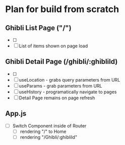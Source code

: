 # Plan for build from scratch

## Ghibli List Page ("/")

- [ ] <Home />
- [ ] List of items shown on page load

## Ghibli Detail Page (/ghibli/:ghibliId)

- [ ] <TeamDetail />
- [ ] useLocation - grabs query parameters from URL
- [ ] useParams - grab parameters from URL
- [ ] useHistory - programatically navigate to pages
- [ ] Detail Page remains on page refresh

## App.js

- [ ] Switch Component inside of Router
  - [ ] rendering "/" to Home
  - [ ] rendering "/Ghibli/:ghibliId"
